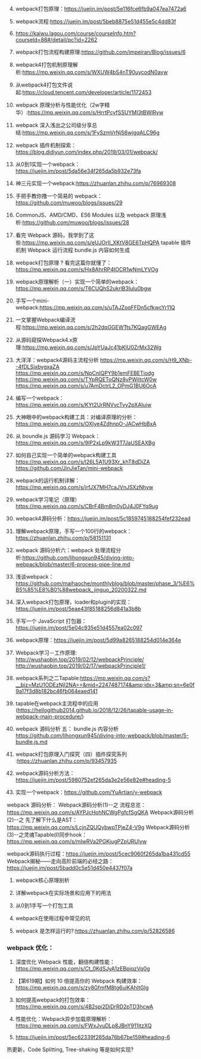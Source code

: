 4. webpack打包原理：https://juejin.im/post/5e116fce6fb9a047ea7472a6

1. webpack流程:https://juejin.im/post/5beb8875e51d455e5c4dd83f
2. https://kaiwu.lagou.com/course/courseInfo.htm?courseId=88#/detail/pc?id=2262
3. webpack打包流程构建原理:https://github.com/impeiran/Blog/issues/6



5. webpack4打包机制原理解析:https://mp.weixin.qq.com/s/WXUW4bS4nT90uycodN0avw

6. 从webpack4打包文件说起:https://cloud.tencent.com/developer/article/1172453

7. webpack 原理分析与性能优化（2w字精华）:https://mp.weixin.qq.com/s/HrrtPcyfSSUYMI3tBWlRyw
8. webpack 深入浅出之公司级分享总结:https://mp.weixin.qq.com/s/1FySzmVrNjS6wjgqALC96g
9. webpack 插件机制探索：https://blog.didiyun.com/index.php/2019/03/01/webpack/
10. 从0到1实现一个webpack：https://juejin.im/post/5da56e34f265da5b932e73fa
11. 神三元实现一个webpack:https://zhuanlan.zhihu.com/p/76969308
12. 手把手教你撸一个简易的 webpack：https://github.com/muwoo/blogs/issues/29
13. CommonJS、AMD/CMD、ES6 Modules 以及 webpack 原理浅析:https://github.com/muwoo/blogs/issues/28

14. 看完 Webpack 源码，我学到了这些:https://mp.weixin.qq.com/s/eUJOrII_XKtV8GE6TpHQPA
tapable 插件机制
Webpack 运行流程
bundle.js 内容如何生成

15. webpack打包原理 ? 看完这篇你就懂了：https://mp.weixin.qq.com/s/Hx8AhrRP4IOCR1wNmLYVOg
16. webpack原理解析（一）实现一个简单的webpack：https://mp.weixin.qq.com/s/T6CUQhS2ukrlB3lulu0bgw
17. 手写一个mini-webpack:https://mp.weixin.qq.com/s/uTAJZoqFFDn5cfkwcYr11Q
18. 一文掌握Webpack编译流程:https://mp.weixin.qq.com/s/2h2dqGGEWTts7KQagGWEAg
19. 从源码窥探Webpack4.x原理:https://mp.weixin.qq.com/s/JpYUaJc41bKlU0ZrMx32Wg
20. 大洋洋：webpack4源码主流程分析
https://mp.weixin.qq.com/s/H9_XNb--4fDLSjxbygxaZA
https://mp.weixin.qq.com/s/NpCnIQPY9b1emFEBETiodg
https://mp.weixin.qq.com/s/TYpRQEToQNz8vPWiltcW0w
https://mp.weixin.qq.com/s/u7AmDctrL2_OPmG1BU6OcA
21. 编写一个webpack：https://mp.weixin.qq.com/s/KYt2UrRNVvcTvy2pXAluiw
22. 大神眼中的webpack构建工具：对编译原理的分析：https://mp.weixin.qq.com/s/OXIye4ZdhnpO-JACwHbBxA
23. 从 boundle.js 源码学习 Webpack：https://mp.weixin.qq.com/s/9lP2xLp9kW3T7JaUSEAXBg
24. 如何自己实现一个简单的webpack构建工具
https://mp.weixin.qq.com/s/l26L5A1U93Xr_khT8dDjZA 
https://github.com/JinJieTan/mini-webpack
25. webpack的运行机制详解：https://mp.weixin.qq.com/s/jrfJX7MH7caJVnJSXzNhyw
26. webpack学习笔记（原理）https://mp.weixin.qq.com/s/CBrF4Bm8m0yDJ4J0FYq9ug
27. webpack4源码分析：https://juejin.im/post/5c1859745188254fef232ead
28. 理解webpack原理，手写一个100行的webpack：https://zhuanlan.zhihu.com/p/58151131
29. webpack 源码分析六：webpack 处理流程分析:https://github.com/lihongxun945/diving-into-webpack/blob/master/6-process-pipe-line.md
30. 浅谈webpack：https://github.com/maihaoche/monthlyblog/blob/master/phase_3/%E6%B5%85%E8%B0%88webpack_jinguo_20200322.md
31. 深入webpack打包原理，loader和plugin的实现：https://juejin.im/post/5eae43f85188256d841a3b8b
32. 手写一个 JavaScript 打包器：https://juejin.im/post/5e04c935e51d4557ea02c097
33. webpack原理：https://juejin.im/post/5d99a8265188254d014e364e
34. Webpack学习－工作原理:
http://wushaobin.top/2019/02/12/webpackPrinciple/
http://wushaobin.top/2019/02/17/webpackPrinciple1/
35. webpack系列之二Tapable:https://mp.weixin.qq.com/s?__biz=MzU1ODEzNjI2NA==&mid=2247487174&amp;idx=3&amp;sn=6e0f9a17f3d8b182bc46fb064eaed141
36. tapable在webpack主流程中的应用(https://hellogithub2014.github.io/2018/12/26/tapable-usage-in-webpack-main-procedure/)
37. webpack 源码分析 五： bundle.js 内容分析
https://github.com/lihongxun945/diving-into-webpack/blob/master/5-bundle.js.md
38. webpack打包原理入门探究（四）插件探究系列 :https://zhuanlan.zhihu.com/p/93457935
39. webpack源码分析方法：https://juejin.im/post/5980752ef265da3e2e56e82e#heading-5
40. 实现一个webpack：https://github.com/YuArtian/y-webpack




webpack 源码分析：
Webpack源码分析(1)--之 流程总览：https://mp.weixin.qq.com/s/AYPJcHohNCWgPgfcfSgQKA
Webpack源码分析(2)--之 先了解下什么是AST：https://mp.weixin.qq.com/s/LcjnZQUQybwpTPjeZ4-V9g
Webpack源码分析(3)--之灵魂Tapable(I)同步hook：https://mp.weixin.qq.com/s/mlwRVa2PGKjugPZpURUlyw

webpack源码执行过程：https://juejin.im/post/5cec9060f265da1ba431cd55
Webpack揭秘——走向高阶前端的必经之路：https://juejin.im/post/5badd0c5e51d450e4437f07a


  1.  webpack核心原理剖析
  2. 详解webpack在实际场景和应用下的用法
  3. 从0到1手写一个打包工具
  4. webpack在使用过程中常见的坑

4. webpack 是怎样运行的?:https://zhuanlan.zhihu.com/p/52826586







### webpack 优化：
1. 深度优化 Webpack 性能，翻倍构建性能：https://mp.weixin.qq.com/s/Ct_0KdSJyA1zEBpiqzVq0g
2. 【第619期】如何 10 倍提高你的 Webpack 构建效率： https://mp.weixin.qq.com/s/zy8GfmfM8tg6uiKAhItGIg
3. 如何提高webpack的打包效率：https://mp.weixin.qq.com/s/4B2spi2DiDrRD2pTD3hcwA

4. 性能优化：Webpack异步加载原理解析：https://mp.weixin.qq.com/s/FWxJvuDLp8JBnY911jtzXQ

5. https://juejin.im/post/5ec62339f265da76b67be159#heading-6


热更新，Code Splitting, Tree-shaking 等是如何实现?

